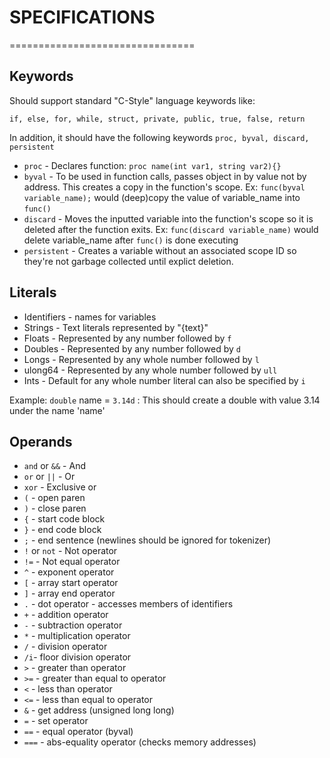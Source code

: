 # SPECIFICATIONS

================================

## Keywords
Should support standard "C-Style" language keywords like:

`if, else, for, while, struct, private, public, true, false, return`

In addition, it should have the following keywords
`proc, byval, discard, persistent`

* `proc` - Declares function: `proc name(int var1, string var2){}`
* `byval` - To be used in function calls, passes object in by value not by address. This creates a copy in the function's
scope. Ex: `func(byval variable_name);` would (deep)copy the value of variable_name into `func()`
* `discard` - Moves the inputted variable into the function's scope so it is deleted after the function exits.
Ex: `func(discard variable_name)` would delete variable_name after `func()` is done executing
* `persistent` - Creates a variable without an associated scope ID so they're not garbage collected until explict
deletion.

## Literals
* Identifiers - names for variables
* Strings - Text literals represented by "{text}"
* Floats - Represented by any number followed by `f`
* Doubles - Represented by any number followed by `d`
* Longs - Represented by any whole number followed by `l`
* ulong64 - Represented by any whole number followed by `ull`
* Ints - Default for any whole number literal can also be specified by `i`

Example:
`double` name = `3.14d` : This should create a double with value 3.14 under the name 'name'

## Operands
* `and` or `&&` - And
* `or` or `||` - Or
* `xor` - Exclusive or
* `(` - open paren
* `)` - close paren
* `{` - start code block
* `}` - end code block
* `;` - end sentence (newlines should be ignored for tokenizer)
* `!` or `not` - Not operator
* `!=` - Not equal operator
* `^` - exponent operator
* `[` - array start operator
* `]` - array end operator
* `.` - dot operator - accesses members of identifiers
* `+` - addition operator
* `-` - subtraction operator
* `*` - multiplication operator
* `/` - division operator
* `/i`- floor division operator
* `>` - greater than operator
* `>=` - greater than equal to operator
* `<` - less than operator
* `<=` - less than equal to operator
* `&` - get address (unsigned long long)
* `=` - set operator
* `==` - equal operator (byval)
* `===` - abs-equality operator (checks memory addresses)